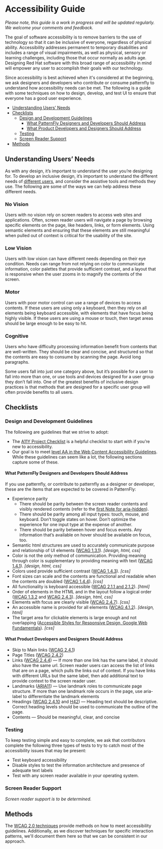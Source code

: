 # Accessibility Guide

*Please note, this guide is a work in progress and will be updated regularly. We welcome your comments and feedback.*

The goal of software accessibility is to remove barriers to the use of technology so that it can be inclusive of everyone, regardless of physical ability. Accessibility addresses permanent to temporary disabilities and includes a range of visual impairments, as well as physical, sensory or learning challenges, including those that occur normally as adults age. Designing Red Hat software with this broad range of accessibility in mind will empower any user to accomplish their goals with our technology.

Since accessibility is best achieved when it's considered at the beginning, we ask designers and developers who contribute or consume patternfly to understand how accessibility needs can be met. The following is a guide with some techniques on how to design, develop, and test UI to ensure that everyone has a good user experience.

- [Understanding Users’ Needs](#understanding-users-needs)
- [Checklists](#checklists)
  - [Design and Development Guidelines](#design-and-development-guidelines)
      - [What PatternFly Designers and Developers Should Address](#what-patternfly-designers-and-developers-should-address)
      - [What Product Developers and Designers Should Address](#what-product-developers-and-designers-should-address)
  - [Testing](#testing)
  - [Screen Reader Support](#screen-reader-support)
- [Methods](#methods)

## Understanding Users’ Needs

As with any design, it’s important to understand the user you’re designing for. To develop an inclusive design, it’s important to understand the different needs of [different users](https://a11yproject.com/posts/myth-accessibility-is-blind-people/), and consider the assistive tools and methods they use. The following are some of the ways we can help address these different needs.

### No Vision

Users with no vision rely on screen readers to access web sites and applications. Often, screen reader users will navigate a page by browsing specific elements on the page, like headers, links, or form elements. Using semantic elements and ensuring that these elements are still meaningful when pulled out of context is critical for the usability of the site.

### Low Vision

Users with low vision can have different needs depending on their eye condition. Needs can range from not relying on color to communicate information, color palettes that provide sufficient contrast, and a layout that is responsive when the user zooms in to magnify the contents of the screen.

### Motor

Users with poor motor control can use a range of devices to access contents. If these users are using only a keyboard, then they rely on all elements being keyboard accessible, with elements that have focus being highly visible. If these users are using a mouse or touch, then target areas should be large enough to be easy to hit.

### Cognitive

Users who have difficulty processing information benefit from contents that are well-written. They should be clear and concise, and structured so that the contents are easy to consume by scanning the page. Avoid long paragraphs.

Some users fall into just one category above, but it’s possible for a user to fall into more than one, or use tools and devices designed for a user group they don’t fall into. One of the greatest benefits of inclusive design practices is that methods that are designed for a specific user group will often provide benefits to all users.


## Checklists
### Design and Development Guidelines
The following are guidelines that we strive to adopt:
- The [A11Y Project Checklist](https://a11yproject.com/checklist) is a helpful checklist to start with if you’re new to accessibility.
- Our goal is to meet [level AA in the Web Content Accessibility Guidelines](https://www.w3.org/WAI/WCAG20/quickref/?currentsidebar=%23col_customize&levels=aaa&technologies=smil%2Cpdf%2Cflash%2Csl). While these guidelines can seem like a lot, the following sections capture some of these.

#### What PatternFly Designers and Developers Should Address

If you use patternfly, or contribute to patternfly as a designer or developer, these are the items that are expected to be covered in  PatternFly:

- Experience parity
  - There should be parity between the screen reader contents and visibly rendered contents (refer to the [first Note for aria-hidden](https://www.w3.org/TR/wai-aria/#aria-hidden)).
  - There should be parity among all input types: touch, mouse, and keyboard. Don’t toggle states on hover. Don’t optimize the experience for one input type at the expense of another.
  - There should be parity between hover and focus events. Any information that’s available on hover should be available on focus, too.
- Semantic html structures are used to accurately communicate purpose and relationship of UI elements ([WCAG 1.3.1](https://www.w3.org/WAI/WCAG20/quickref/?currentsidebar=%23col_customize&showtechniques=131#qr-content-structure-separation-programmatic)).  *[design, html, css]*
- Color is not the only method of communication. Providing meaning through color is supplementary to providing meaning with text ([WCAG 1.4.1](https://www.w3.org/WAI/WCAG20/quickref/?currentsidebar=%23col_customize#qr-visual-audio-contrast-without-color)).  *[design, html, css]*
- Colors used provide sufficient contrast ([WCAG 1.4.3](https://www.w3.org/WAI/WCAG20/quickref/?currentsidebar=%23col_customize#qr-visual-audio-contrast-contrast)).  *[css]*
- Font sizes can scale and the contents are functional and readable when the contents are doubled ([WCAG 1.4.4](https://www.w3.org/WAI/WCAG20/quickref/?currentsidebar=%23col_customize#qr-visual-audio-contrast-scale)).  *[css]*
- All functionality is keyboard accessible ([WCAG 2.1.1 and 2.1.2](https://www.w3.org/WAI/WCAG20/quickref/?currentsidebar=%23col_customize#keyboard-operation)).  *[html]*
- Order of elements in the HTML and in the layout follow a logical order ([WCAG 1.3.2](https://www.w3.org/WAI/WCAG20/quickref/?currentsidebar=%23col_customize#qr-content-structure-separation-sequence) and [WCAG 2.4.3](https://www.w3.org/WAI/WCAG20/quickref/?currentsidebar=%23col_customize#qr-navigation-mechanisms-focus-order)). *[design, html, css]*
- Elements with focus are clearly visible ([WCAG 2.4.7](https://www.w3.org/WAI/WCAG20/quickref/?currentsidebar=%23col_customize#qr-navigation-mechanisms-focus-visible)). *[css]*
- An accessible name is provided for all elements ([WCAG 4.1.2](https://www.w3.org/WAI/WCAG20/quickref/?currentsidebar=%23col_customize&showtechniques=412#qr-ensure-compat-rsv)). *[design, html]*
- The target area for clickable elements is large enough and not overlapping ([Accessible Styles for Responsive Design, Google Web Fundamentals](https://developers.google.com/web/fundamentals/accessibility/accessible-styles#multi-device_responsive_design)). *[css]*

#### What Product Developers and Designers Should Address

- Skip to Main links ([WCAG 2.4.1](https://www.w3.org/WAI/WCAG20/quickref/?currentsidebar=%23col_customize#qr-navigation-mechanisms-skip))
- Page Titles ([WCAG 2.4.2](https://www.w3.org/WAI/WCAG20/quickref/?currentsidebar=%23col_customize#qr-navigation-mechanisms-title))
- Links ([WCAG 2.4.4](https://www.w3.org/WAI/WCAG20/quickref/?currentsidebar=%23col_customize#qr-navigation-mechanisms-refs)) — If more than one link has the same label, it should also have the same url. Screen reader users can access the list of links that are on a page, which pulls the links out of context. If you have links with different URLs but the same label, then add additional text to provide context to the screen reader user.
- Landmarks ([ARIA11](https://www.w3.org/TR/WCAG20-TECHS/ARIA11.html)) — Use landmark roles to communicate page structure. If more than one landmark role occurs in the page, use aria-label to differentiate the landmark elements
- Headings ([WCAG 2.4.10](https://www.w3.org/WAI/WCAG20/quickref/?currentsidebar=%23col_customize#qr-navigation-mechanisms-headings) and [H42](https://www.w3.org/TR/WCAG20-TECHS/H42.html)) — Heading text should be descriptive. Correct heading levels should be used to communicate the outline of the page.
- Contents — Should be meaningful, clear, and concise


### Testing
To keep testing simple and easy to complete, we ask that contributors complete the following three types of tests to try to catch most of the accessibility issues that may be present:
- Test keyboard accessibility
- Disable styles to test the information architecture and presence of adequate text labels
- Test with any screen reader available in your operating system.

### Screen Reader Support
*Screen reader support is to be determined.*

## Methods

The [WCAG 2.0 techniques](https://www.w3.org/TR/WCAG20-TECHS/Overview.html#contents)   provide methods on how to meet accessibility guidelines. Additionally, as we discover techniques for specific interaction patterns, we'll document them here so that we can be consistent in our approach.
